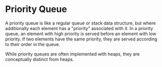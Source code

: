 # Priority Queue

A priority queue is like a regular queue or stack data structure, but where additionally each element has a "priority" associated with it.
In a priority queue, an element with high priority is served before an element with low priority.
If two elements have the same priority, they are served according to their order in the queue.

While priority queues are often implemented with heaps, they are conceptually distinct from heaps.